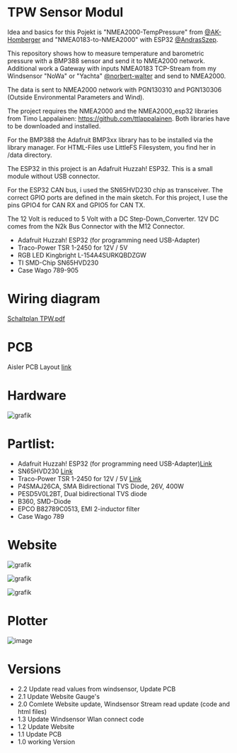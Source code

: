 # TPW Sensor Modul

Idea and basics for this Pojekt is "NMEA2000-TempPressure" from [@AK-Homberger](https://github.com/AK-Homberger) and "NMEA0183-to-NMEA2000" with ESP32 [@AndrasSzep](https://github.com/AndrasSzep).

This repository shows how to measure temperature and barometric pressure with a BMP388 sensor and send it to NMEA2000 network.
Additional work a Gateway with inputs NMEA0183 TCP-Stream from my Windsensor "NoWa" or "Yachta" [@norbert-walter](https://github.com/norbert-walter) and send to NMEA2000.

The data is sent to NMEA2000 network with PGN130310 and PGN130306 (Outside Environmental Parameters and Wind).

The project requires the NMEA2000 and the NMEA2000_esp32 libraries from Timo Lappalainen: https://github.com/ttlappalainen. Both libraries have to be downloaded and installed.

For the BMP388 the Adafruit BMP3xx library has to be installed via the library manager.
For HTML-Files use LittleFS Filesystem, you find her in /data directory.

The ESP32 in this project is an Adafruit Huzzah! ESP32. This is a small module without USB connector.

For the ESP32 CAN bus, i used the SN65HVD230 chip as transceiver. The correct GPIO ports are defined in the main sketch. For this project, I use the pins GPIO4 for CAN RX and GPIO5 for CAN TX.

The 12 Volt is reduced to 5 Volt with a DC Step-Down_Converter. 12V DC comes from the N2k Bus Connector with the M12 Connector.

- Adafruit Huzzah! ESP32 (for programming need USB-Adapter)
- Traco-Power TSR 1-2450 for 12V / 5V
- RGB LED Kingbright L-154A4SURKQBDZGW
- TI SMD-Chip SN65HVD230
- Case Wago 789-905

# Wiring diagram

[Schaltplan TPW.pdf](https://github.com/user-attachments/files/16917942/Schaltplan.TPW.pdf)

# PCB

Aisler PCB Layout [link](https://aisler.net/p/NZFHAMAJ)

# Hardware

![grafik](https://github.com/user-attachments/assets/eecf0db0-d7b9-4051-9207-430e125e7a3d)


# Partlist:

- Adafruit Huzzah! ESP32 (for programming need USB-Adapter)[Link](https://www.exp-tech.de/plattformen/internet-of-things-iot/9350/adafruit-huzzah32-esp32-breakout-board)
- SN65HVD230 [Link](https://www.reichelt.de/high-speed-can-transceiver-1-mbit-s-3-3-v-so-8-sn-65hvd230d-p58427.html?&trstct=pos_0&nbc=1)
- Traco-Power TSR 1-2450 for 12V / 5V [Link](https://www.reichelt.de/dc-dc-wandler-tsr-1-1-w-5-v-1000-ma-sil-to-220-tsr-1-2450-p116850.html?search=tsr+1-24)
- P4SMAJ26CA, SMA Bidirectional TVS Diode, 26V, 400W
- PESD5V0L2BT, Dual bidirectional TVS diode
- B360, SMD-Diode
- EPCO B82789C0513, EMI 2-inductor filter
- Case Wago 789

# Website

![grafik](https://github.com/gerryvel/NMEA2000_TPW/assets/17195231/3d27c48d-9003-4b28-b112-30b1559b3bdd)

![grafik](https://github.com/gerryvel/NMEA2000_TPW/assets/17195231/cf0d31f0-2dc2-4f43-9a57-4670f1886f26)

![grafik](https://github.com/gerryvel/NMEA2000_TPW/assets/17195231/f34b5f2e-7c5c-434d-bbc7-f006c7c9dbe9)

# Plotter

![image](https://github.com/gerryvel/NMEA2000_TPW/blob/89836d41f83f9eaae73e8502d0ef879308bd933f/4DEDE642-D2EE-429E-9A56-A173FFFC7A6C.jpeg)

# Versions

- 2.2 Update read values from windsensor, Update PCB
- 2.1 Update Website Gauge's
- 2.0 Comlete Website update, Windsensor Stream read update (code and html files)
- 1.3 Update Windsensor Wlan connect code
- 1.2 Update Website
- 1.1 Update PCB
- 1.0 working Version
